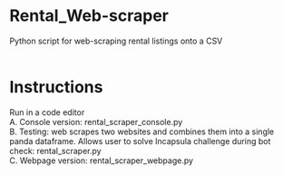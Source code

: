 # Rental_Web-scraper
Python script for web-scraping rental listings onto a CSV <br><br>

# Instructions
Run in a code editor <br>
A. Console version: rental_scraper_console.py <br>
B. Testing: web scrapes two websites and combines them into a single panda dataframe. Allows user to solve Incapsula challenge during bot check: rental_scraper.py <br>
C. Webpage version: rental_scraper_webpage.py <br>

